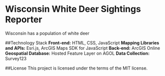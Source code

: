 # Wisconsin White Deer Sightings Reporter

Wisconsin has a population of white deer

##Technology Stack
**Front-end:** HTML, CSS, JavaScript
**Mapping Libraries and APIs:** Esri.js, ArcGIS Maps SDK for JavaScript
**Back-end:** ArcGIS Online
**Geospatial Database:** Hosted Feature Layer on AGOL
**Data Collection:** Survey123

##License
This project is licensed under the terms of the MIT license.
